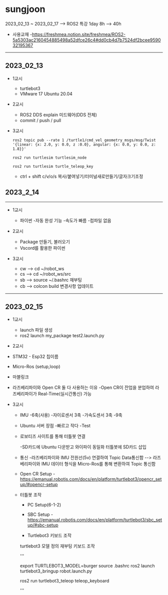 # sungjoon
2023_02_13 ~ 2023_02_17 --> ROS2 특강
1day 8h --> 40h
* 사용교재
  -https://freshmea.notion.site/freshmea/ROS2-5a5303ac2160454885498a52dfce26c4#dd0cb4d7b7524df2bcee959032195367

---

## 2023_02_13


* 1교시

  * turtlebot3
  * VMware 17 Ubuntu 20.04

* 2교시

  * ROS2 DDS explain 미드웨어(DDS 전체)
  * commit / push / pull

* 3교시

  ```shell
  ros2 topic pub --rate 1 /turtle1/cmd_vel geometry_msgs/msg/Twist '{linear: {x: 2.0, y: 0.0, z :0.0}, angular: {x: 0.0, y: 0.0, z: 1.8}}'

  ros2 run turtlesim turtlesim_node

  ros2 run turtlesim turtle_teleop_key

  ```

  * ctrl + shift c/v/o/s 복사/붙여넣기/터미널새로만들기/글자크기조정

## 2023_2_14

- - -

* 1교시

  * 파이썬
   -자동 완성 기능
   -속도가 빠름
   -컴파일 없음

* 2교시

  * Package 만들기, 불러오기
  * Vscord를 활용한 파이썬

* 3교시

  * cw --> cd ~/robot_ws
  * cs --> cd ~/robot_ws/src
  * sb --> source ~/.bashrc 재부팅
  * cb --> colcon build 변경사항 업데이트

- - -

## 2023_02_15

* 1교시

  * launch 파일 생성
  * ros2 launch my_package test2.launch.py

* 2교시

 * STM32 - Esp32 칩이름
 * Micro-Ros (setup,loop)
 * 마블링크
 * 라즈베리파이와 Open CR 둘 다 사용하는 이유
  -Open CR이 잔업을 분업하여 라즈베리파이가 Real-Time(실시간통신) 가능

* 3교시

  * IMU
    -6축(사용)
      -자이로센서 3축
      -가속도센서 3축
    -9축

  * Ubuntu 서버 장점
    -빠르고 작다
    -Test

  * 로보티즈 사이트를 통해 터틀봇 연결

    -SD카드에 Ubuntu 다운받고 와이파이 동일화 터틀봇에 SD카드 삽입

  * 통신
    -라즈베리파이와 IMU 전원선(5v) 연결하여 Topic Data통신함
      --> 라즈베리파이와 IMU 데이터 형식을 Micro-Ros를 통해 변환하여 Topic 통신함

  * Open CR Setup
    -https://emanual.robotis.com/docs/en/platform/turtlebot3/opencr_setup/#opencr-setup

  * 터틀봇 조작

    * PC Setup(6-1-2)

    * SBC Setup
      -https://emanual.robotis.com/docs/en/platform/turtlebot3/sbc_setup/#sbc-setup

    * Turtlebot3 키보드 조작

    turtlebot3 모델 정의
    재부팅
    키보드 조작

    '''

    export TURTLEBOT3_MODEL=burger
    source .bashrc
    ros2 launch turtlebot3_bringup robot.launch.py

    ros2 run turtlebot3_teleop teleop_keyboard

    '''
